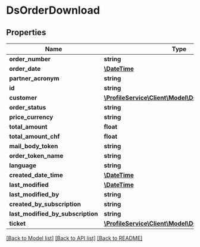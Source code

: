 # DsOrderDownload

## Properties
Name | Type | Description | Notes
------------ | ------------- | ------------- | -------------
**order_number** | **string** |  | [optional] 
**order_date** | [**\DateTime**](\DateTime.md) |  | [optional] 
**partner_acronym** | **string** |  | [optional] 
**id** | **string** |  | [optional] 
**customer** | [**\ProfileService\Client\Model\DsCustomerDownload**](DsCustomerDownload.md) |  | [optional] 
**order_status** | **string** |  | [optional] 
**price_currency** | **string** |  | [optional] 
**total_amount** | **float** |  | [optional] 
**total_amount_chf** | **float** |  | [optional] 
**mail_body_token** | **string** |  | [optional] 
**order_token_name** | **string** |  | [optional] 
**language** | **string** |  | [optional] 
**created_date_time** | [**\DateTime**](\DateTime.md) |  | [optional] 
**last_modified** | [**\DateTime**](\DateTime.md) |  | [optional] 
**last_modified_by** | **string** |  | [optional] 
**created_by_subscription** | **string** |  | [optional] 
**last_modified_by_subscription** | **string** |  | [optional] 
**ticket** | [**\ProfileService\Client\Model\DsTicketDownload[]**](DsTicketDownload.md) |  | [optional] 

[[Back to Model list]](../../README.md#documentation-for-models) [[Back to API list]](../../README.md#documentation-for-api-endpoints) [[Back to README]](../../README.md)

